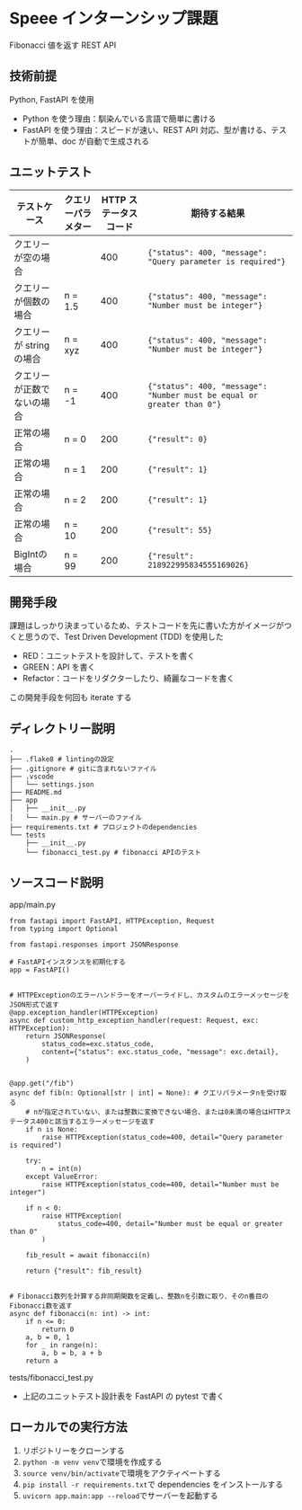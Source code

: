 # Speee インターンシップ課題

Fibonacci 値を返す REST API

## 技術前提

Python, FastAPI を使用

- Python を使う理由：馴染んでいる言語で簡単に書ける
- FastAPI を使う理由：スピードが速い、REST API 対応、型が書ける、テストが簡単、doc が自動で生成される

## ユニットテスト

| テストケース               | クエリーパラメター | HTTP ステータスコード | 期待する結果                                                           |
| -------------------------- | ------------------ | --------------------- | ---------------------------------------------------------------------- |
| クエリーが空の場合         |                    | 400                   | `{"status": 400, "message": "Query parameter is required"}`            |
| クエリーが個数の場合       | n = 1.5            | 400                   | `{"status": 400, "message": "Number must be integer"}`                 |
| クエリーが string の場合   | n = xyz            | 400                   | `{"status": 400, "message": "Number must be integer"}`                 |
| クエリーが正数でないの場合 | n = -1             | 400                   | `{"status": 400, "message": "Number must be equal or greater than 0"}` |
| 正常の場合                 | n = 0              | 200                   | `{"result": 0}`                                                        |
| 正常の場合                 | n = 1              | 200                   | `{"result": 1}`                                                        |
| 正常の場合                 | n = 2              | 200                   | `{"result": 1}`                                                        |
| 正常の場合                 | n = 10             | 200                   | `{"result": 55}`                                                       |
| BigIntの場合                 | n = 99             | 200                   | `{"result": 218922995834555169026}`                                    |

## 開発手段

課題はしっかり決まっているため、テストコードを先に書いた方がイメージがつくと思うので、Test Driven Development (TDD) を使用した

- RED：ユニットテストを設計して、テストを書く
- GREEN：API を書く
- Refactor：コードをリダクターしたり、綺麗なコードを書く

この開発手段を何回も iterate する

## ディレクトリー説明

```
.
├── .flake8 # lintingの設定
├── .gitignore # gitに含まれないファイル
├── .vscode
│   └── settings.json
├── README.md
├── app
│   ├── __init__.py
│   └── main.py # サーバーのファイル
├── requirements.txt # プロジェクトのdependencies
└── tests
    ├── __init__.py
    └── fibonacci_test.py # fibonacci APIのテスト
```

## ソースコード説明

app/main.py

```
from fastapi import FastAPI, HTTPException, Request
from typing import Optional

from fastapi.responses import JSONResponse

# FastAPIインスタンスを初期化する
app = FastAPI()


# HTTPExceptionのエラーハンドラーをオーバーライドし、カスタムのエラーメッセージをJSON形式で返す
@app.exception_handler(HTTPException)
async def custom_http_exception_handler(request: Request, exc: HTTPException):
    return JSONResponse(
        status_code=exc.status_code,
        content={"status": exc.status_code, "message": exc.detail},
    )


@app.get("/fib")
async def fib(n: Optional[str | int] = None): # クエリパラメータnを受け取る
    # nが指定されていない、または整数に変換できない場合、または0未満の場合はHTTPステータス400と該当するエラーメッセージを返す
    if n is None:
        raise HTTPException(status_code=400, detail="Query parameter is required")

    try:
        n = int(n)
    except ValueError:
        raise HTTPException(status_code=400, detail="Number must be integer")

    if n < 0:
        raise HTTPException(
            status_code=400, detail="Number must be equal or greater than 0"
        )

    fib_result = await fibonacci(n)

    return {"result": fib_result}


# Fibonacci数列を計算する非同期関数を定義し、整数nを引数に取り、そのn番目のFibonacci数を返す
async def fibonacci(n: int) -> int:
    if n <= 0:
        return 0
    a, b = 0, 1
    for _ in range(n):
        a, b = b, a + b
    return a
```

tests/fibonacci_test.py

- 上記のユニットテスト設計表を FastAPI の pytest で書く

## ローカルでの実行方法

1. リポジトリーをクローンする
2. `python -m venv venv`で環境を作成する
3. `source venv/bin/activate`で環境をアクティベートする
4. `pip install -r requirements.txt`で dependencies をインストールする
5. `uvicorn app.main:app --reload`でサーバーを起動する
